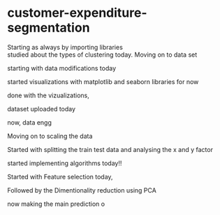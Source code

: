 # customer-expenditure-segmentation

Starting as always by importing libraries <br>
studied about the types of clustering today.
Moving on to data set 

starting with data modifications today


started visualizations with matplotlib and seaborn libraries for now

done with the vizualizations, 


dataset uploaded today

now, data engg

Moving on to scaling the data


Started with splitting the train test data and analysing the x and y factor


started implementing algorithms today!!


Started with Feature selection today, 

Followed by the Dimentionality reduction using PCA

now making the main prediction o

